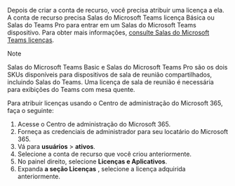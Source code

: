 
Depois de criar a conta de recurso, você precisa atribuir uma licença a ela. A conta de recurso precisa Salas do Microsoft Teams licença Básica ou Salas do Teams Pro para entrar em um Salas do Microsoft Teams dispositivo. Para obter mais informações, [consulte Salas do Microsoft Teams licenças](../rooms/rooms-licensing.md).

> [!NOTE]
> Salas do Microsoft Teams Basic e Salas do Microsoft Teams Pro são os dois SKUs disponíveis para dispositivos de sala de reunião compartilhados, incluindo Salas do Teams. Uma licença de sala de reunião é necessária para exibições do Teams com mesa quente.

Para atribuir licenças usando o Centro de administração do Microsoft 365, faça o seguinte:

1. Acesse o Centro de administração do Microsoft 365.
1. Forneça as credenciais de administrador para seu locatário do Microsoft 365.
1. Vá para **usuários** > **ativos**.
1. Selecione a conta de recurso que você criou anteriormente.
1. No painel direito, selecione **Licenças e Aplicativos**.
1. Expanda **a seção Licenças** , selecione a licença adquirida anteriormente.
